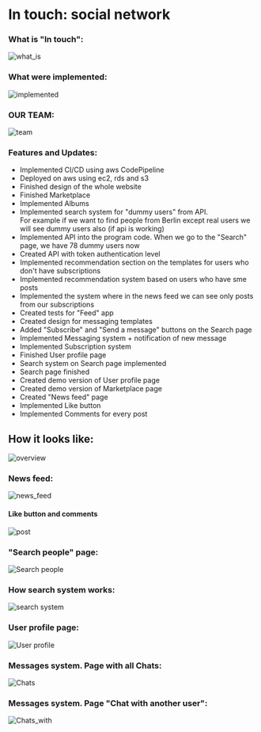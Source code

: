 # In touch: social network
  
### What is "In touch":  
  
![what_is](media/for_readme/overview.png)
  
### What were implemented:  
  
![implemented](media/for_readme/implemented.png)
  
### OUR TEAM:  
  
![team](media/for_readme/team.png)
  
  
### Features and Updates:  
- Implemented CI/CD using aws CodePipeline
- Deployed on aws using ec2, rds and s3
- Finished design of the whole website
- Finished Marketplace
- Implemented Albums
- Implemented search system for "dummy users" from API.  
For example if we want to find people from Berlin except real users we will see dummy users also (if api is working)
- Implemented API into the program code. When we go to the "Search" page, we have 78 dummy users now
- Created API with token authentication level
- Implemented recommendation section on the templates for users who don't have subscriptions
- Implemented recommendation system based on users who have sme posts
- Implemented the system where in the news feed we can see only posts from our subscriptions
- Created tests for "Feed" app
- Created design for messaging templates 
- Added "Subscribe" and "Send a message" buttons on the Search page
- Implemented Messaging system + notification of new message
- Implemented Subscription system
- Finished User profile page
- Search system on Search page implemented
- Search page finished
- Created demo version of User profile page
- Created demo version of Marketplace page
- Created "News feed" page
- Implemented Like button
- Implemented Comments for every post
  
## How it looks like:  
  
![overview](./media/for_readme/overview.gif)   
  
### News feed:
  
![news_feed](./media/for_readme/news_feed.png)   
  
#### Like button and comments
  
![post](./media/for_readme/post.png)   
  
### "Search people" page:  
  
![Search people](./media/for_readme/search_system.png)   
  
### How search system works:
  
![search system](./media/for_readme/search_people.png) 
  
### User profile page:
  
![User profile](./media/for_readme/user_profile.png) 

  
### Messages system. Page with all Chats:  
  
![Chats](./media/for_readme/chats.png) 
  
### Messages system. Page "Chat with another user":  
  
![Chats_with](./media/for_readme/chat_with.png) 
  


